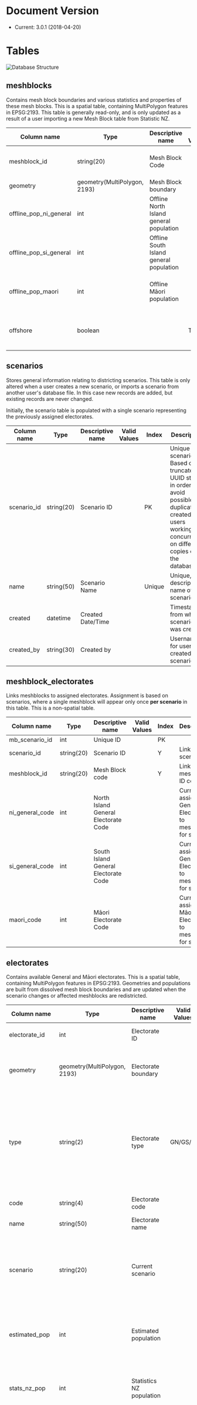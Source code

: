 # Document Version

- Current: 3.0.1 (2018-04-20)

# Tables

![Database Structure](images/design.png)

## meshblocks 

Contains mesh block boundaries and various statistics and properties of these mesh blocks. This is a spatial table, containing MultiPolygon features in EPSG:2193. This table is generally read-only, and is only updated as a result of a user importing a new Mesh Block table from Statistic NZ.

| Column name   | Type          |  Descriptive name | Valid Values | Index | Description
| ------------- | ------------- | ----------------- | ------------ | ----- | ----------
| meshblock_id     | string(20)    | Mesh Block Code   |              | PK    | Unique mesh block ID, e.g. MB 0847800
| geometry      | geometry(MultiPolygon, 2193)  | Mesh Block boundary |  | Spatial | 
| offline_pop_ni_general | int | Offline North Island general population | | | Offline general population of mesh block
| offline_pop_si_general | int | Offline South Island general population | | | Offline general population of mesh block
| offline_pop_maori | int | Offline Māori population | | | Offline Māori population of mesh block	
| offshore | boolean |  | T/F | | True if mesh block is an offshore mesh block

## scenarios

Stores general information relating to districting scenarios. This table is only altered when a user creates a new scenario, or imports a scenario from another user's database file. In this case new records are added, but existing records are never changed.

Initially, the scenario table is populated with a single scenario representing the previously assigned electorates.

| Column name   | Type          |  Descriptive name | Valid Values | Index | Description
| ------------- | ------------- | ----------------- | ------------ | ----- | ----------
| scenario_id     | string(20)  | Scenario ID |              | PK    | Unique scenario ID. Based on a truncated UUID string in order to avoid possible duplicates created by users working concurrently on different copies of the database.
| name     | string(50)  | Scenario Name |              | Unique  | Unique, descriptive name of scenario
| created | datetime | Created Date/Time |              |         | Timestamp from when scenario was created
| created_by | string(30) | Created by |                |         | Username for user who created the scenario

## meshblock_electorates

Links meshblocks to assigned electorates. Assignment is based on scenarios, where a single meshblock will appear only once **per scenario** in this table. This is a non-spatial table.

| Column name   | Type          |  Descriptive name | Valid Values | Index | Description
| ------------- | ------------- | ----------------- | ------------ | ----- | ----------
| mb_scenario_id | int | Unique ID |  | PK | 
| scenario_id     | string(20)  | Scenario ID |              |   Y  | Linked scenario ID
| meshblock_id | string(20) | Mesh Block code |  | Y | Linked meshblock ID code
| ni_general_code | int | North Island General Electorate Code | | | Currently assigned General Electorate to meshblock for scenario
| si_general_code | int | South Island General Electorate Code | | | Currently assigned General Electorate to meshblock for scenario
| maori_code | int | Māori Electorate Code | | | Currently assigned Māori Electorate to meshblock for scenario

## electorates

Contains available General and Māori electorates. This is a spatial table, containing MultiPolygon features in EPSG:2193. Geometries and populations are built from dissolved mesh block boundaries and are updated when the scenario changes or affected meshblocks are redistricted.

| Column name   | Type          |  Descriptive name | Valid Values | Index | Description
| ------------- | ------------- | ----------------- | ------------ | ----- | ----------
| electorate_id     | int    | Electorate ID   |              | PK    | Unique electorate ID
| geometry      | geometry(MultiPolygon, 2193)  | Electorate boundary |  | Spatial | Current dissolved boundary of assigned mesh blocks
| type | string(2) | Electorate type | GN/GS/M  | Y | Contains 'GN' for General North Island electorates, 'GS' for General South Island, or 'M' for Māori electorates
| code | string(4) | Electorate code |  | | Code for electorate, e.g. '0302'
| name | string(50) | Electorate name |  | | Name of electorate
| scenario | string(20) | Current scenario | | | Contains the current scenario from which the cached populations and boundary were calculated
| estimated_pop | int | Estimated population | | | Estimated (offline) population based on rough mesh block populations
| stats_nz_pop | int | Statistics NZ population | | | Population obtained from Statistics NZ API, or NULL if not available
| stats_nz_var_20 | int | Variation from quota  2020 | | | Projected variation from quota as of 2020 obtained from Statistics NZ API, or NULL if not available
| stats_nz_var_23 | int | Variation from quota 2023 | | | Projected variation from quota as of 2023 from Statistics NZ API, or NULL if not available
| invalid | boolean |  | T/F | | True if electorate has failed validation tests
| invalid_reason | string(200) |  | | | String describing why electorate failed validation

## quotas

Contains population quotas for the different electorate types. Used to retrieve the target population quota for electorates.

| Column name   | Type          |  Descriptive name | Valid Values | Index | Description
| ------------- | ------------- | ----------------- | ------------ | ----- | ----------
| type | string(2) | Electorate type | GN/GS/M  | PK | Contains 'GN' for General North Island electorates, 'GS' for General South Island, or 'M' for Māori electorates
| quota | int | Population quota | | | Target population for electorates of this type


## meshblock_archive

Contains archived mesh block boundaries. This is a spatial table, containing MultiPolygon features in EPSG:2193. It is used to store outdated mesh block boundaries after users import a new master mesh block boundary file into the database.

| Column name   | Type          |  Descriptive name | Valid Values | Index | Description
| ------------- | ------------- | ----------------- | ------------ | ----- | ----------
| meshblock_archive_id     | int    | Mesh Block archive ID   |              | PK    | 
| meshblock_id     | string(20)    | Mesh Block Code   |              |     | Unique mesh block ID, e.g. MB 0847800
| version     | string(50)    | Version code   |              |     | Meshblock version ID. This is equal for all meshblocks from the same version of the meshblock table
| geometry      | geometry(MultiPolygon, 2193)  | Mesh Block boundary |  |  | Boundary of mesh block stored as it was when the version of the mesh block table was archived

## user_log

Contains a log of the history of user interactions with the meshblock and electorates. New rows are appended whenever a user redistricts a meshblock whilst using the application.

| Column name   | Type          |  Descriptive name | Valid Values | Index | Description
| ------------- | ------------- | ----------------- | ------------ | ----- | ----------
| log_id    | int    | Log row ID   |              | PK    | 
| timestamp     | datetime    |   |              |     | Timestamp of change
| username | string(30) |  | | | Name of user who performed change
| meshblock_version | string(50) |  | | | Meshblock version ID which the change was based on
| scenario | string(20) |  | | | Scenario in which the change was made
| meshblock_id     | string(20)    | Mesh Block Code   |              |     | ID of mesh block changed, e.g. MB 0847800
| type | string(1) | Electorate type | G/M  |   | Contains 'G' for General electorate changes, 'M' for Māori electorate changes
| from | int| 'From' electorate |   |   | Electorate assigned prior to the change
| to | int| 'To' electorate |   |   | Electorate assigned after the change

